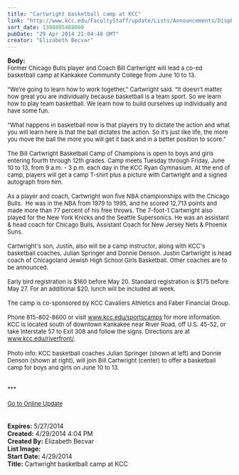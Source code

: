 ```yaml
---
title: "Cartwright basketball camp at KCC"
link: "http://www.kcc.edu/FacultyStaff/update/Lists/Announcements/DispForm.aspx?ID=1500"
sort_date: 1398805488000
pubDate: "29 Apr 2014 21:04:48 GMT"
creator: "Elizabeth Becvar"
---
```


<div><b>Body:</b> <div class="ExternalClass96F77087A8124E5AB69A4C2101FE5041">
<div><font size="2">Former Chicago Bulls player and Coach Bill Cartwright will lead a co-ed basketball camp at Kankakee Community College from June 10 to 13.</font></div><font size="2">
<div><br />“We’re going to learn how to work together,” Cartwright said. “It doesn’t matter how great you are individually because basketball is a team sport. So we learn how to play team basketball. We learn how to build ourselves up individually and have some fun.</div>
<div><br />“What happens in basketball now is that players try to dictate the action and what you will learn here is that the ball dictates the action. So it’s just like life, the more you move the ball the more you will get it back and in a better position to score.”</div>
<div><br />The Bill Cartwright Basketball Camp of Champions is open to boys and girls entering fourth through 12th grades. Camp meets Tuesday through Friday, June 10 to 13, from 9 a.m. - 3 p.m. each day in the KCC Ryan Gymnasium. At the end of camp, players will get a camp T-shirt plus a picture with Cartwright and a signed autograph from him.</div>
<div><br />As a player and coach, Cartwright won five NBA championships with the Chicago Bulls.  He was in the NBA from 1979 to 1995, and he scored 12,713 points and made more than 77 percent of his free throws. The 7-foot-1 Cartwright also played for the New York Knicks and the Seattle Supersonics. He was an assistant &amp; head coach for Chicago Bulls, Assistant Coach for New Jersey Nets &amp; Phoenix Suns.</div>
<div><br />Cartwright's son, Justin, also will be a camp instructor, along with KCC's basketball coaches, Julian Springer and Donnie Denson. Justin Cartwright is head coach of Chicagoland Jewish High School Girls Basketball. Other coaches are to be announced.</div>
<div><br />Early bird registration is $160 before May 20. Standard registration is $175 before May 27. For an additional $20, lunch will be included all week.</div>
<div><br />The camp is co-sponsored by KCC Cavaliers Athletics and Faber Financial Group.</div>
<div><br />Phone 815-802-8600 or visit </font><a href="/sportscamps"><font size="2">www.kcc.edu/sportscamps</font></a><font size="2"> for more information. KCC is located south of downtown Kankakee near River Road, off U.S. 45-52, or take Interstate 57 to Exit 308 and follow the signs. Directions are at </font><a href="/riverfront"><font size="2">www.kcc.edu/riverfront/</font></a><font size="2">. </font></div>
<div><font size="2"></font> </div>
<div><font size="2">Photo info: KCC basketball coaches Julian Springer (shown at left) and Donnie Denson (shown at right), will join Bill Cartwright (center) to offer a basketball camp for boys and girls on June 10 to 13.</font></div>
<div><font size="2"><br /> </div></font>
<div><font size="2">***</font></div>
<div><font size="2"></font> </div>
<div><a href="/FacultyStaff/update/Pages/dailyupdate.aspx"><font size="2">Go to Online Update</font></a></div>
<div> </div>
<div> </div></div></div>
<div><b>Expires:</b> 5/27/2014</div>
<div><b>Created:</b> 4/29/2014 4:04 PM</div>
<div><b>Created By:</b> Elizabeth Becvar</div>
<div><b>List Image:</b> <a href="http://www.kcc.edu/FacultyStaff/update/PublishingImages/Springer%20Cartwright%20Denson%20D31_2532.jpg"></a></div>
<div><b>Start Date:</b> 4/29/2014</div>
<div><b>Title:</b> Cartwright basketball camp at KCC</div>
